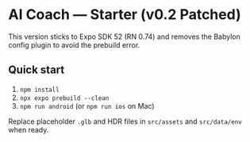 # AI Coach — Starter (v0.2 Patched)

This version sticks to Expo SDK 52 (RN 0.74) and removes the Babylon config plugin to avoid the prebuild error.

## Quick start
1) `npm install`
2) `npx expo prebuild --clean`
3) `npm run android` (or `npm run ios` on Mac)

Replace placeholder `.glb` and HDR files in `src/assets` and `src/data/env` when ready.
